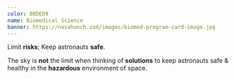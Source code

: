 ```yaml
---
color: 80DED9
name: Biomedical Science
banner: https://nasahunch.com/images/biomed-program-card-image.jpg
---
```

Limit **risks**; Keep astronauts **safe**.

The sky is **not** the limit when thinking of **solutions** to keep astronauts safe & healthy in the **hazardous** environment of space.